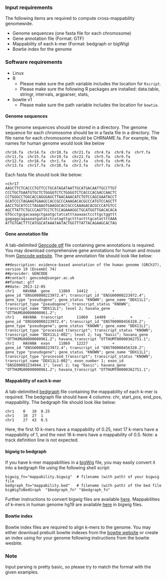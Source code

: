 ### Input requirements
The following items are required to compute cross-mappability genomewide.
- Genome sequences (one fasta file for each chromosome)
- Gene annotation file (Format: GTF)
- Mappability of each k-mer (Format: bedgraph or bigWig)
- Bowtie index for the genome

### Software requirements
- Linux
- R
  - Please make sure the path variable includes the location for `Rscript`.
  - Please make sure the following R packages are installed: data.table, stringr, intervals, argparser, stats, 
- bowtie v1
  - Please make sure the path variable includes the location for `bowtie`.


#### Genome sequences
The genome sequences should be stored in a directory. The genome sequence for each chromosome should be in a fasta file in a directory. The file name for each chromosome should be CHRNAME.fa. For example, file names for human genome would look like below
```
chr10.fa  chr14.fa  chr18.fa  chr21.fa  chr4.fa  chr8.fa  chrY.fa
chr11.fa  chr15.fa  chr19.fa  chr22.fa  chr5.fa  chr9.fa
chr12.fa  chr16.fa  chr1.fa   chr2.fa   chr6.fa  chrM.fa
chr13.fa  chr17.fa  chr20.fa  chr3.fa   chr7.fa  chrX.fa
```
Each fasta file should look like below:
```
>chr17
AAGCTTCTCACCCTGTTCCTGCATAGATAATTGCATGACAATTGCCTTGT
CCCTGCTGAATGTGCTCTGGGGTCTCTGGGGTCTCACCCACGACCAACTC
CCTGGGCCTGGCACCAGGGAGCTTAACAAACATCTGTCCAGCGAATACCT
GCATCCCTAGAAGTGAAGCCACCGCCCAAAGACACGCCCATGTCCAGCTT
AACCTGCATCCCTAGAAGTGAAGGCACCGCCCAAAGACACGCCCATGTCC
AGCTTATTCTGCCCAGTTCCTCTCCAGAAAGGCTGCATGGTTGACACACA
GTGcctgcgacaaagctgaatgctatcatttaaaaactccttgctggttt
gagaggcagaaaatgatatctcatagttgctttactttgcatattttAAA
ATTGTGACTTTCATGGCATAAATAATACTGGTTTATTACAGAAGCACTAG
```

#### Gene annotation file
A tab-delimited [Gencode gtf](https://www.gencodegenes.org/pages/data_format.html) file containing gene annotations is required. You may download comprehensive gene annotations for human and mouse from [Gencode website](https://www.gencodegenes.org/). The gene annotation file should look like below:
```
##description: evidence-based annotation of the human genome (GRCh37), version 19 (Ensembl 74)
##provider: GENCODE
##contact: gencode@sanger.ac.uk
##format: gtf
##date: 2013-12-05
chr1    HAVANA  gene    11869   14412   .       +       .       gene_id "ENSG00000223972.4"; transcript_id "ENSG00000223972.4"; gene_type "pseudogene"; gene_status "KNOWN"; gene_name "DDX11L1"; transcript_type "pseudogene"; transcript_status "KNOWN"; transcript_name "DDX11L1"; level 2; havana_gene "OTTHUMG00000000961.2";
chr1    HAVANA  transcript      11869   14409   .       +       .       gene_id "ENSG00000223972.4"; transcript_id "ENST00000456328.2"; gene_type "pseudogene"; gene_status "KNOWN"; gene_name "DDX11L1"; transcript_type "processed_transcript"; transcript_status "KNOWN"; transcript_name "DDX11L1-002"; level 2; tag "basic"; havana_gene "OTTHUMG00000000961.2"; havana_transcript "OTTHUMT00000362751.1";
chr1    HAVANA  exon    11869   12227   .       +       .       gene_id "ENSG00000223972.4"; transcript_id "ENST00000456328.2"; gene_type "pseudogene"; gene_status "KNOWN"; gene_name "DDX11L1"; transcript_type "processed_transcript"; transcript_status "KNOWN"; transcript_name "DDX11L1-002"; exon_number 1; exon_id "ENSE00002234944.1"; level 2; tag "basic"; havana_gene "OTTHUMG00000000961.2"; havana_transcript "OTTHUMT00000362751.1";
```

#### Mappability of each k-mer
A tab-delimitted [bedgraph](http://genome.ucsc.edu/goldenPath/help/bedgraph.html) file containing the mappability of each k-mer is required. The bedgraph file should have 4 columns: chr, start_pos, end_pos, mappability. The bedgraph file should look like below:
```
chr1	0	10	0.25
chr1	10	27	1
chr1	27	43	0.5
```
Here, the first 10 k-mers have a mappability of 0.25, next 17 k-mers have a mappability of 1, and the next 16 k-mers have a mappability of 0.5. Note: a track definition line is not expected.

#### bigwig to bedgraph
If you have k-mer mappabilities in a [bigWig](https://genome.ucsc.edu/goldenpath/help/bigWig.html) file, you may easily convert it into a bedgraph file using the following shell script:
```
bigwig_fn="mappability.bigwig"  # filename (with path) of your bigwig file
bedgraph_fn="mappability.bed"   # filename (with path) of the bed file
bigWigToBedGraph  "$bedgraph_fn" "$bedgraph_fn"
```
Further instructions to convert bigwig files are available [here](https://genome.ucsc.edu/goldenpath/help/bigWig.html). Mappabilities of k-mers in human genome hg19 are available [here](http://bit.ly/hg19_mappability) in bigwig files.


#### Bowtie index
Bowtie index files are required to align k-mers to the genome. You may either download prebuilt bowtie indexes from the [bowtie website](http://bowtie-bio.sourceforge.net/index.shtml) or create an index using for your genome following instructions from the bowtie wesbite.

### Note
Input parsing is pretty basic, so please try to match the format with the given examples.
